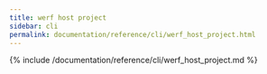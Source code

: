 ```yaml
---
title: werf host project
sidebar: cli
permalink: documentation/reference/cli/werf_host_project.html
---
```


{% include /documentation/reference/cli/werf_host_project.md %}

